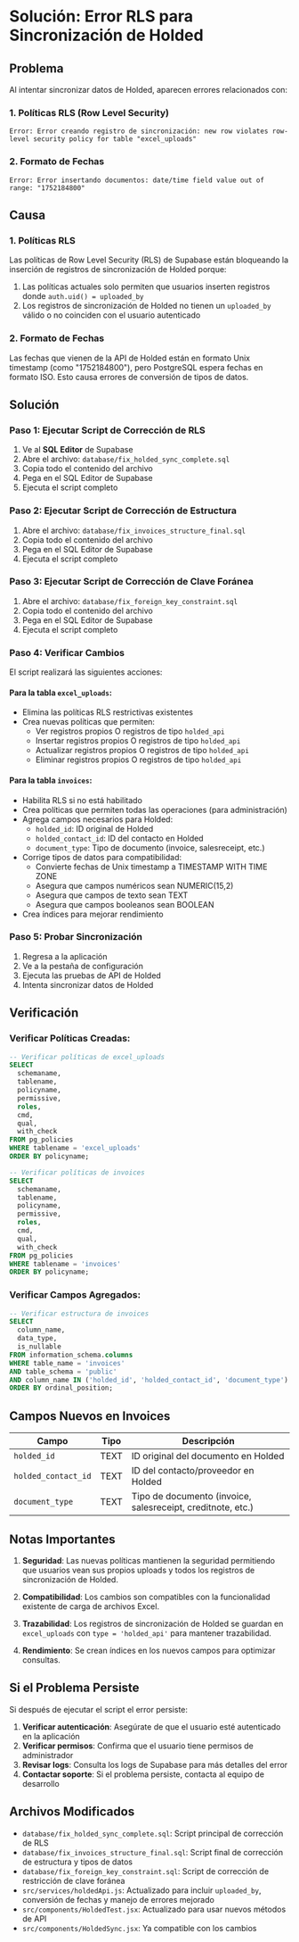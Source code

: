 # Solución: Error RLS para Sincronización de Holded

## Problema
Al intentar sincronizar datos de Holded, aparecen errores relacionados con:

### 1. Políticas RLS (Row Level Security)
```
Error: Error creando registro de sincronización: new row violates row-level security policy for table "excel_uploads"
```

### 2. Formato de Fechas
```
Error: Error insertando documentos: date/time field value out of range: "1752184800"
```

## Causa

### 1. Políticas RLS
Las políticas de Row Level Security (RLS) de Supabase están bloqueando la inserción de registros de sincronización de Holded porque:
1. Las políticas actuales solo permiten que usuarios inserten registros donde `auth.uid() = uploaded_by`
2. Los registros de sincronización de Holded no tienen un `uploaded_by` válido o no coinciden con el usuario autenticado

### 2. Formato de Fechas
Las fechas que vienen de la API de Holded están en formato Unix timestamp (como "1752184800"), pero PostgreSQL espera fechas en formato ISO. Esto causa errores de conversión de tipos de datos.

## Solución

### Paso 1: Ejecutar Script de Corrección de RLS
1. Ve al **SQL Editor** de Supabase
2. Abre el archivo: `database/fix_holded_sync_complete.sql`
3. Copia todo el contenido del archivo
4. Pega en el SQL Editor de Supabase
5. Ejecuta el script completo

### Paso 2: Ejecutar Script de Corrección de Estructura
1. Abre el archivo: `database/fix_invoices_structure_final.sql`
2. Copia todo el contenido del archivo
3. Pega en el SQL Editor de Supabase
4. Ejecuta el script completo

### Paso 3: Ejecutar Script de Corrección de Clave Foránea
1. Abre el archivo: `database/fix_foreign_key_constraint.sql`
2. Copia todo el contenido del archivo
3. Pega en el SQL Editor de Supabase
4. Ejecuta el script completo

### Paso 4: Verificar Cambios
El script realizará las siguientes acciones:

#### Para la tabla `excel_uploads`:
- Elimina las políticas RLS restrictivas existentes
- Crea nuevas políticas que permiten:
  - Ver registros propios O registros de tipo `holded_api`
  - Insertar registros propios O registros de tipo `holded_api`
  - Actualizar registros propios O registros de tipo `holded_api`
  - Eliminar registros propios O registros de tipo `holded_api`

#### Para la tabla `invoices`:
- Habilita RLS si no está habilitado
- Crea políticas que permiten todas las operaciones (para administración)
- Agrega campos necesarios para Holded:
  - `holded_id`: ID original de Holded
  - `holded_contact_id`: ID del contacto en Holded
  - `document_type`: Tipo de documento (invoice, salesreceipt, etc.)
- Corrige tipos de datos para compatibilidad:
  - Convierte fechas de Unix timestamp a TIMESTAMP WITH TIME ZONE
  - Asegura que campos numéricos sean NUMERIC(15,2)
  - Asegura que campos de texto sean TEXT
  - Asegura que campos booleanos sean BOOLEAN
- Crea índices para mejorar rendimiento

### Paso 5: Probar Sincronización
1. Regresa a la aplicación
2. Ve a la pestaña de configuración
3. Ejecuta las pruebas de API de Holded
4. Intenta sincronizar datos de Holded

## Verificación

### Verificar Políticas Creadas:
```sql
-- Verificar políticas de excel_uploads
SELECT 
  schemaname,
  tablename,
  policyname,
  permissive,
  roles,
  cmd,
  qual,
  with_check
FROM pg_policies 
WHERE tablename = 'excel_uploads'
ORDER BY policyname;

-- Verificar políticas de invoices
SELECT 
  schemaname,
  tablename,
  policyname,
  permissive,
  roles,
  cmd,
  qual,
  with_check
FROM pg_policies 
WHERE tablename = 'invoices'
ORDER BY policyname;
```

### Verificar Campos Agregados:
```sql
-- Verificar estructura de invoices
SELECT 
  column_name,
  data_type,
  is_nullable
FROM information_schema.columns 
WHERE table_name = 'invoices' 
AND table_schema = 'public'
AND column_name IN ('holded_id', 'holded_contact_id', 'document_type')
ORDER BY ordinal_position;
```

## Campos Nuevos en Invoices

| Campo | Tipo | Descripción |
|-------|------|-------------|
| `holded_id` | TEXT | ID original del documento en Holded |
| `holded_contact_id` | TEXT | ID del contacto/proveedor en Holded |
| `document_type` | TEXT | Tipo de documento (invoice, salesreceipt, creditnote, etc.) |

## Notas Importantes

1. **Seguridad**: Las nuevas políticas mantienen la seguridad permitiendo que usuarios vean sus propios uploads y todos los registros de sincronización de Holded.

2. **Compatibilidad**: Los cambios son compatibles con la funcionalidad existente de carga de archivos Excel.

3. **Trazabilidad**: Los registros de sincronización de Holded se guardan en `excel_uploads` con `type = 'holded_api'` para mantener trazabilidad.

4. **Rendimiento**: Se crean índices en los nuevos campos para optimizar consultas.

## Si el Problema Persiste

Si después de ejecutar el script el error persiste:

1. **Verificar autenticación**: Asegúrate de que el usuario esté autenticado en la aplicación
2. **Verificar permisos**: Confirma que el usuario tiene permisos de administrador
3. **Revisar logs**: Consulta los logs de Supabase para más detalles del error
4. **Contactar soporte**: Si el problema persiste, contacta al equipo de desarrollo

## Archivos Modificados

- `database/fix_holded_sync_complete.sql`: Script principal de corrección de RLS
- `database/fix_invoices_structure_final.sql`: Script final de corrección de estructura y tipos de datos
- `database/fix_foreign_key_constraint.sql`: Script de corrección de restricción de clave foránea
- `src/services/holdedApi.js`: Actualizado para incluir `uploaded_by`, conversión de fechas y manejo de errores mejorado
- `src/components/HoldedTest.jsx`: Actualizado para usar nuevos métodos de API
- `src/components/HoldedSync.jsx`: Ya compatible con los cambios 